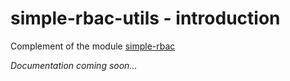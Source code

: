 # simple-rbac-utils - introduction
Complement of the module [simple-rbac](https://github.com/LucianoGanga/simple-rbac)

*Documentation coming soon...*
